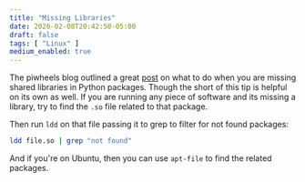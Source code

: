 ```yaml
---
title: "Missing Libraries"
date: 2020-02-08T20:42:50-05:00
draft: false
tags: [ "Linux" ]
medium_enabled: true
---
```


The piwheels blog outlined a great [post](https://blog.piwheels.org/how-to-work-out-the-missing-dependencies-for-a-python-package/) on what to do when you are missing shared libraries in Python packages. Though the short of this tip is helpful on its own as well. If you are running any piece of software and its missing a library, try to find the `.so` file related to that package.

Then run `ldd` on that file passing it to grep to filter for not found packages:

```bash
ldd file.so | grep "not found"
```

And if you're on Ubuntu, then you can use `apt-file` to find the related packages.

